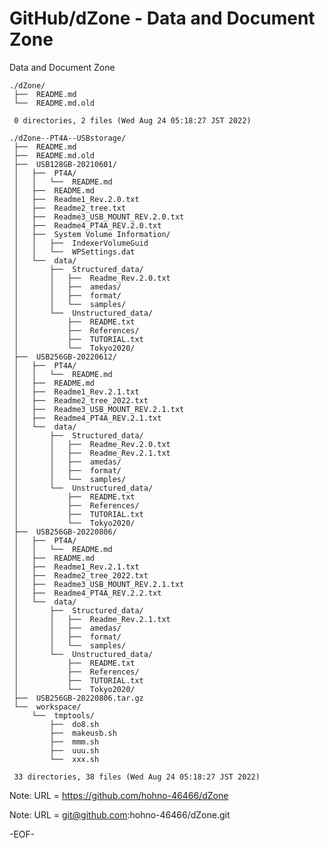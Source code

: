 # GitHub/dZone - Data and Document Zone

Data and Document Zone

    ./dZone/
     ├──  README.md
     └──  README.md.old
     
     0 directories, 2 files (Wed Aug 24 05:18:27 JST 2022)

    ./dZone--PT4A--USBstorage/
     ├──  README.md
     ├──  README.md.old
     ├──  USB128GB-20210601/
     │   ├──  PT4A/
     │   │   └──  README.md
     │   ├──  README.md
     │   ├──  Readme1_Rev.2.0.txt
     │   ├──  Readme2_tree.txt
     │   ├──  Readme3_USB_MOUNT_REV.2.0.txt
     │   ├──  Readme4_PT4A_REV.2.0.txt
     │   ├──  System Volume Information/
     │   │   ├──  IndexerVolumeGuid
     │   │   └──  WPSettings.dat
     │   └──  data/
     │       ├──  Structured_data/
     │       │   ├──  Readme_Rev.2.0.txt
     │       │   ├──  amedas/
     │       │   ├──  format/
     │       │   └──  samples/
     │       └──  Unstructured_data/
     │           ├──  README.txt
     │           ├──  References/
     │           ├──  TUTORIAL.txt
     │           └──  Tokyo2020/
     ├──  USB256GB-20220612/
     │   ├──  PT4A/
     │   │   └──  README.md
     │   ├──  README.md
     │   ├──  Readme1_Rev.2.1.txt
     │   ├──  Readme2_tree_2022.txt
     │   ├──  Readme3_USB_MOUNT_REV.2.1.txt
     │   ├──  Readme4_PT4A_REV.2.1.txt
     │   └──  data/
     │       ├──  Structured_data/
     │       │   ├──  Readme_Rev.2.0.txt
     │       │   ├──  Readme_Rev.2.1.txt
     │       │   ├──  amedas/
     │       │   ├──  format/
     │       │   └──  samples/
     │       └──  Unstructured_data/
     │           ├──  README.txt
     │           ├──  References/
     │           ├──  TUTORIAL.txt
     │           └──  Tokyo2020/
     ├──  USB256GB-20220806/
     │   ├──  PT4A/
     │   │   └──  README.md
     │   ├──  README.md
     │   ├──  Readme1_Rev.2.1.txt
     │   ├──  Readme2_tree_2022.txt
     │   ├──  Readme3_USB_MOUNT_REV.2.1.txt
     │   ├──  Readme4_PT4A_REV.2.2.txt
     │   └──  data/
     │       ├──  Structured_data/
     │       │   ├──  Readme_Rev.2.1.txt
     │       │   ├──  amedas/
     │       │   ├──  format/
     │       │   └──  samples/
     │       └──  Unstructured_data/
     │           ├──  README.txt
     │           ├──  References/
     │           ├──  TUTORIAL.txt
     │           └──  Tokyo2020/
     ├──  USB256GB-20220806.tar.gz
     └──  workspace/
         └──  tmptools/
             ├──  do8.sh
             ├──  makeusb.sh
             ├──  mmm.sh
             ├──  uuu.sh
             └──  xxx.sh
     
     33 directories, 38 files (Wed Aug 24 05:18:27 JST 2022)


Note: URL = https://github.com/hohno-46466/dZone

Note: URL = git@github.com:hohno-46466/dZone.git

-EOF-
